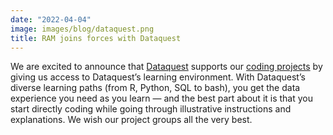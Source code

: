 ```yaml
---
date: "2022-04-04"
image: images/blog/dataquest.png
title: RAM joins forces with Dataquest
---
```


We are excited to announce that [Dataquest](https://www.dataquest.io) supports our [coding projects](https://www.ram-ev.de/en/blog/ram-shiny/) by giving us access to Dataquest’s learning environment. With Dataquest’s diverse learning paths (from R, Python, SQL to bash), you get the data experience you need as you learn — and the best part about it is that you start directly coding while going through illustrative instructions and explanations. We wish our project groups all the very best.